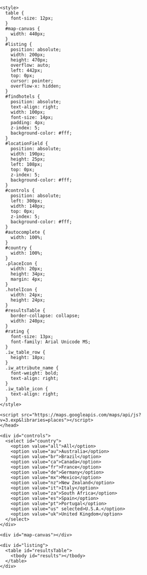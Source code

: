 <!DOCTYPE html>
<html>
  <head>
    <title>Place Autocomplete Hotel Search</title>
    <meta name="viewport" content="initial-scale=1.0, user-scalable=no">
    <meta charset="utf-8">
    <style>
      html, body, #map-canvas {
        height: 100%;
        margin: 0px;
        padding: 0px
      }
    </style>

    <style>
      table {
        font-size: 12px;
      }
      #map-canvas {
        width: 440px;
      }
      #listing {
        position: absolute;
        width: 200px;
        height: 470px;
        overflow: auto;
        left: 442px;
        top: 0px;
        cursor: pointer;
        overflow-x: hidden;
      }
      #findhotels {
        position: absolute;
        text-align: right;
        width: 100px;
        font-size: 14px;
        padding: 4px;
        z-index: 5;
        background-color: #fff;
      }
      #locationField {
        position: absolute;
        width: 190px;
        height: 25px;
        left: 108px;
        top: 0px;
        z-index: 5;
        background-color: #fff;
      }
      #controls {
        position: absolute;
        left: 300px;
        width: 140px;
        top: 0px;
        z-index: 5;
        background-color: #fff;
      }
      #autocomplete {
        width: 100%;
      }
      #country {
        width: 100%;
      }
      .placeIcon {
        width: 20px;
        height: 34px;
        margin: 4px;
      }
      .hotelIcon {
        width: 24px;
        height: 24px;
      }
      #resultsTable {
        border-collapse: collapse;
        width: 240px;
      }
      #rating {
        font-size: 13px;
        font-family: Arial Unicode MS;
      }
      .iw_table_row {
        height: 18px;
      }
      .iw_attribute_name {
        font-weight: bold;
        text-align: right;
      }
      .iw_table_icon {
        text-align: right;
      }
    </style>

    <script src="https://maps.googleapis.com/maps/api/js?v=3.exp&libraries=places"></script>
    </head>

  <body style="margin:0px; padding:0px;" onload="initialize()">



    <div id="controls">
      <select id="country">
        <option value="all">All</option>
        <option value="au">Australia</option>
        <option value="br">Brazil</option>
        <option value="ca">Canada</option>
        <option value="fr">France</option>
        <option value="de">Germany</option>
        <option value="mx">Mexico</option>
        <option value="nz">New Zealand</option>
        <option value="it">Italy</option>
        <option value="za">South Africa</option>
        <option value="es">Spain</option>
        <option value="pt">Portugal</option>
        <option value="us" selected>U.S.A.</option>
        <option value="uk">United Kingdom</option>
      </select>
    </div>

    <div id="map-canvas"></div>

    <div id="listing">
      <table id="resultsTable">
        <tbody id="results"></tbody>
      </table>
    </div>
    

  <script id="jsbin-javascript">
// This example uses the autocomplete feature of the Google Places API.
// It allows the user to find all hotels in a given place, within a given
// country. It then displays markers for all the hotels returned,
// with on-click details for each hotel.

var map, places, infoWindow;
var markers = [];
var autocomplete;
//var countryRestrict = { 'country': 'us' };
//var MARKER_PATH = 'https://maps.gstatic.com/intl/en_us/mapfiles/marker_green';
//var hostnameRegexp = new RegExp('^https?://.+?/');

var countries = {
  'au': {
    center: new google.maps.LatLng(-25.3, 133.8),
    zoom: 4
  },
  'br': {
    center: new google.maps.LatLng(-14.2, -51.9),
    zoom: 3
  },
  'ca': {
    center: new google.maps.LatLng(62, -110.0),
    zoom: 3
  },
  'fr': {
    center: new google.maps.LatLng(46.2, 2.2),
    zoom: 5
  },
  'de': {
    center: new google.maps.LatLng(51.2, 10.4),
    zoom: 5
  },
  'mx': {
    center: new google.maps.LatLng(23.6, -102.5),
    zoom: 4
  },
  'nz': {
    center: new google.maps.LatLng(-40.9, 174.9),
    zoom: 5
  },
  'it': {
    center: new google.maps.LatLng(41.9, 12.6),
    zoom: 5
  },
  'za': {
    center: new google.maps.LatLng(-30.6, 22.9),
    zoom: 5
  },
  'es': {
    center: new google.maps.LatLng(40.5, -3.7),
    zoom: 5
  },
  'pt': {
    center: new google.maps.LatLng(39.4, -8.2),
    zoom: 6
  },
  'us': {
    center: new google.maps.LatLng(37.1, -95.7),
    zoom: 3
  },
  'uk': {
    center: new google.maps.LatLng(54.8, -4.6),
    zoom: 5
  }
};

function initialize() {
  var myOptions = {
    zoom: countries['us'].zoom,
    center: countries['us'].center,
    mapTypeControl: false,
    panControl: false,
    zoomControl: false,
    streetViewControl: false
  };

  map = new google.maps.Map(document.getElementById('map-canvas'), myOptions);

  google.maps.event.addDomListener(document.getElementById('country'), 'change',
      setAutocompleteCountry);
}//


// [START region_setcountry]
// Set the country restriction based on user input.
// Also center and zoom the map on the given country.
function setAutocompleteCountry() {
  var country = document.getElementById('country').value;
  //if (country == 'all') {
   // autocomplete.setComponentRestrictions([]);
   // map.setCenter(new google.maps.LatLng(15, 0));
   // map.setZoom(2);
 // } else {
    //autocomplete.setComponentRestrictions({ 'country': country });
    map.setCenter(countries[country].center);
    map.setZoom(countries[country].zoom);
  //}
  //clearResults();
  //clearMarkers();
}
// [END region_setcountry]




</script>


</body>
</html>